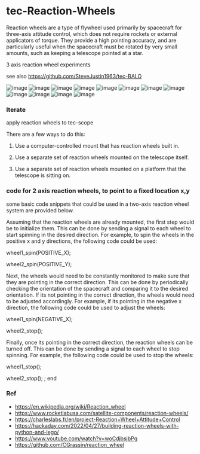 # tec-Reaction-Wheels

Reaction wheels are a type of flywheel used primarily by spacecraft for three-axis attitude control, which does not require rockets or external applicators of torque. They provide a high pointing accuracy, and are particularly useful when the spacecraft must be rotated by very small amounts, such as keeping a telescope pointed at a star. 


3 axis reaction wheel experiments

see also https://github.com/SteveJustin1963/tec-BALO



![image](https://user-images.githubusercontent.com/58069246/170595550-34e0d06a-9825-4c63-9120-dbe1b793ddda.png)
![image](https://user-images.githubusercontent.com/58069246/170595589-6a0c4cac-e6c4-41d4-8f46-9cd2d2f45820.png)
![image](https://user-images.githubusercontent.com/58069246/170595615-935431b6-9701-4f48-832a-c0a9deed46d9.png)
![image](https://user-images.githubusercontent.com/58069246/170595656-5fc0b312-a734-4ece-9c81-59aec13cf9d2.png)
![image](https://user-images.githubusercontent.com/58069246/170595833-137981ba-52f6-4f6c-990e-5d49c86dc1f4.png)
![image](https://user-images.githubusercontent.com/58069246/170595890-2e0fe9ed-43e9-4d12-8462-241dd8f7c12c.png)
![image](https://user-images.githubusercontent.com/58069246/170596254-fb66314b-e210-4c3b-9578-e83259d80c93.png)
![image](https://user-images.githubusercontent.com/58069246/170596357-586f44c4-5c8d-4dfb-bc32-bec1cae0e994.png)
![image](https://user-images.githubusercontent.com/58069246/170596848-299f7943-9fa7-47be-af87-20fffc65f30e.png)
![image](https://user-images.githubusercontent.com/58069246/170596517-d945ac69-c83b-4813-ae62-ad7fd4e97d31.png)
![image](https://user-images.githubusercontent.com/58069246/170598548-21942e81-8638-4ca6-938c-e6cab491e1ea.png)
![image](https://user-images.githubusercontent.com/58069246/170598200-e627d9fc-6a76-41f8-9385-dfc155d5ace7.png)

### Iterate
apply reaction wheels to tec-scope


There are a few ways to do this: 

1. Use a computer-controlled mount that has reaction wheels built in.

2. Use a separate set of reaction wheels mounted on the telescope itself.

3. Use a separate set of reaction wheels mounted on a platform that the telescope is sitting on.


### code for 2 axis  reaction wheels, to point to a fixed location x,y
some basic code snippets that could be used in a two-axis reaction wheel system are provided below.

Assuming that the reaction wheels are already mounted, the first step would be to initialize them. This can be done by sending a signal to each wheel to start spinning in the desired direction. For example, to spin the wheels in the positive x and y directions, the following code could be used:

wheel1_spin(POSITIVE_X);

wheel2_spin(POSITIVE_Y);

Next, the wheels would need to be constantly monitored to make sure that they are pointing in the correct direction. This can be done by periodically checking the orientation of the spacecraft and comparing it to the desired orientation. If its not pointing in the correct direction, the wheels would need to be adjusted accordingly. For example, if its pointing in the negative x direction, the following code could be used to adjust the wheels:

wheel1_spin(NEGATIVE_X);

wheel2_stop();

Finally, once its pointing in the correct direction, the reaction wheels can be turned off. This can be done by sending a signal to each wheel to stop spinning. For example, the following code could be used to stop the wheels:

wheel1_stop();

wheel2_stop();
; end




### Ref
- https://en.wikipedia.org/wiki/Reaction_wheel
- https://www.rocketlabusa.com/satellite-components/reaction-wheels/
- https://charleslabs.fr/en/project-Reaction+Wheel+Attitude+Control
- https://hackaday.com/2022/04/27/building-reaction-wheels-with-python-and-lego/
- https://www.youtube.com/watch?v=woCdjbsjbPg
- https://github.com/CGrassin/reaction_wheel

